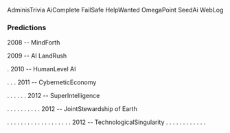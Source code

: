 AdminisTrivia AiComplete FailSafe HelpWanted OmegaPoint SeedAi WebLog

### Predictions ###

2008 -- MindForth

2009 -- AI LandRush

. 2010 -- HumanLevel AI

. . . 2011 -- CyberneticEconomy

. . . . . . 2012 -- SuperIntelligence

. . . . . . . . . . 2012 -- JointStewardship of Earth

. . . . . . . . . . . . . . . . . . . 2012 -- TechnologicalSingularity . . . . . . . . . . . .
